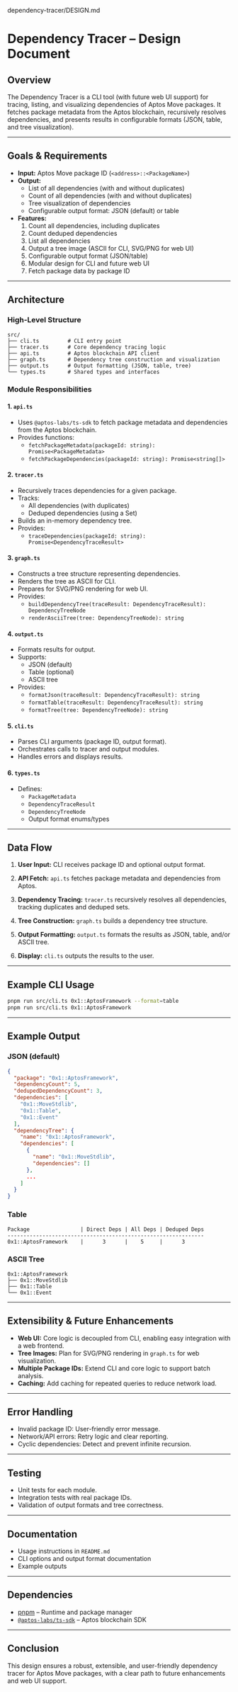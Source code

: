 dependency-tracer/DESIGN.md

# Dependency Tracer – Design Document

## Overview

The Dependency Tracer is a CLI tool (with future web UI support) for tracing, listing, and visualizing dependencies of Aptos Move packages. It fetches package metadata from the Aptos blockchain, recursively resolves dependencies, and presents results in configurable formats (JSON, table, and tree visualization).

---

## Goals & Requirements

- **Input:** Aptos Move package ID (`<address>::<PackageName>`)
- **Output:**
  - List of all dependencies (with and without duplicates)
  - Count of all dependencies (with and without duplicates)
  - Tree visualization of dependencies
  - Configurable output format: JSON (default) or table
- **Features:**
  1. Count all dependencies, including duplicates
  2. Count deduped dependencies
  3. List all dependencies
  4. Output a tree image (ASCII for CLI, SVG/PNG for web UI)
  5. Configurable output format (JSON/table)
  6. Modular design for CLI and future web UI
  7. Fetch package data by package ID

---

## Architecture

### High-Level Structure

```
src/
├── cli.ts         # CLI entry point
├── tracer.ts      # Core dependency tracing logic
├── api.ts         # Aptos blockchain API client
├── graph.ts       # Dependency tree construction and visualization
├── output.ts      # Output formatting (JSON, table, tree)
└── types.ts       # Shared types and interfaces
```

### Module Responsibilities

#### 1. `api.ts`

- Uses `@aptos-labs/ts-sdk` to fetch package metadata and dependencies from the Aptos blockchain.
- Provides functions:
  - `fetchPackageMetadata(packageId: string): Promise<PackageMetadata>`
  - `fetchPackageDependencies(packageId: string): Promise<string[]>`

#### 2. `tracer.ts`

- Recursively traces dependencies for a given package.
- Tracks:
  - All dependencies (with duplicates)
  - Deduped dependencies (using a Set)
- Builds an in-memory dependency tree.
- Provides:
  - `traceDependencies(packageId: string): Promise<DependencyTraceResult>`

#### 3. `graph.ts`

- Constructs a tree structure representing dependencies.
- Renders the tree as ASCII for CLI.
- Prepares for SVG/PNG rendering for web UI.
- Provides:
  - `buildDependencyTree(traceResult: DependencyTraceResult): DependencyTreeNode`
  - `renderAsciiTree(tree: DependencyTreeNode): string`

#### 4. `output.ts`

- Formats results for output.
- Supports:
  - JSON (default)
  - Table (optional)
  - ASCII tree
- Provides:
  - `formatJson(traceResult: DependencyTraceResult): string`
  - `formatTable(traceResult: DependencyTraceResult): string`
  - `formatTree(tree: DependencyTreeNode): string`

#### 5. `cli.ts`

- Parses CLI arguments (package ID, output format).
- Orchestrates calls to tracer and output modules.
- Handles errors and displays results.

#### 6. `types.ts`

- Defines:
  - `PackageMetadata`
  - `DependencyTraceResult`
  - `DependencyTreeNode`
  - Output format enums/types

---

## Data Flow

1. **User Input:**
   CLI receives package ID and optional output format.

2. **API Fetch:**
   `api.ts` fetches package metadata and dependencies from Aptos.

3. **Dependency Tracing:**
   `tracer.ts` recursively resolves all dependencies, tracking duplicates and deduped sets.

4. **Tree Construction:**
   `graph.ts` builds a dependency tree structure.

5. **Output Formatting:**
   `output.ts` formats the results as JSON, table, and/or ASCII tree.

6. **Display:**
   `cli.ts` outputs the results to the user.

---

## Example CLI Usage

```sh
pnpm run src/cli.ts 0x1::AptosFramework --format=table
pnpm run src/cli.ts 0x1::AptosFramework
```

---

## Example Output

### JSON (default)

```json
{
  "package": "0x1::AptosFramework",
  "dependencyCount": 5,
  "dedupedDependencyCount": 3,
  "dependencies": [
    "0x1::MoveStdlib",
    "0x1::Table",
    "0x1::Event"
  ],
  "dependencyTree": {
    "name": "0x1::AptosFramework",
    "dependencies": [
      {
        "name": "0x1::MoveStdlib",
        "dependencies": []
      },
      ...
    ]
  }
}
```

### Table

```
Package                | Direct Deps | All Deps | Deduped Deps
--------------------------------------------------------------
0x1::AptosFramework    |      3      |    5     |      3
```

### ASCII Tree

```
0x1::AptosFramework
├── 0x1::MoveStdlib
├── 0x1::Table
└── 0x1::Event
```

---

## Extensibility & Future Enhancements

- **Web UI:**
  Core logic is decoupled from CLI, enabling easy integration with a web frontend.
- **Tree Images:**
  Plan for SVG/PNG rendering in `graph.ts` for web visualization.
- **Multiple Package IDs:**
  Extend CLI and core logic to support batch analysis.
- **Caching:**
  Add caching for repeated queries to reduce network load.

---

## Error Handling

- Invalid package ID: User-friendly error message.
- Network/API errors: Retry logic and clear reporting.
- Cyclic dependencies: Detect and prevent infinite recursion.

---

## Testing

- Unit tests for each module.
- Integration tests with real package IDs.
- Validation of output formats and tree correctness.

---

## Documentation

- Usage instructions in `README.md`
- CLI options and output format documentation
- Example outputs

---

## Dependencies

- [pnpm](https://pnpm.sh/) – Runtime and package manager
- [`@aptos-labs/ts-sdk`](https://www.npmjs.com/package/@aptos-labs/ts-sdk) – Aptos blockchain SDK

---

## Conclusion

This design ensures a robust, extensible, and user-friendly dependency tracer for Aptos Move packages, with a clear path to future enhancements and web UI support.
